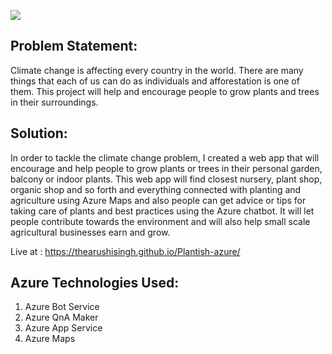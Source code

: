  ![](https://github.com/TheArushiSingh/Plantish-azure/blob/main/images/LOGO.jpg)
## Problem Statement: 
Climate change is affecting every country in the world. There are many things that
each of us can do as individuals and afforestation is one of them. This project will help and encourage people to grow plants and trees in their surroundings. 
## Solution:
In order to tackle the climate change problem, I created a web app that will encourage and help people to grow plants or trees in their personal garden, balcony or indoor plants. This web app will find closest nursery, plant shop, organic shop and so forth and everything connected with planting and agriculture using Azure Maps and also people can get advice or tips for taking care of plants and best practices using the Azure chatbot. It will let people contribute towards the environment and will also help small scale agricultural businesses earn and grow. 

Live at : https://thearushisingh.github.io/Plantish-azure/

## Azure Technologies Used:
1. Azure Bot Service
2. Azure QnA Maker
3. Azure App Service
4. Azure Maps

